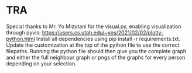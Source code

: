 # TRA
Special thanks to Mr. Yo Mizutani for the visual.py, enabling visualization through pyvis: https://users.cs.utah.edu/~yos/2021/02/02/plotly-python.html
Install all dependencies using pip install -r requirements.txt.
Update the customization at the top of the python file to use the correct filepaths.
Running the python file should then give you the complete graph and either the full neighbour graph or pngs of the graphs for every person depending on your selection.

